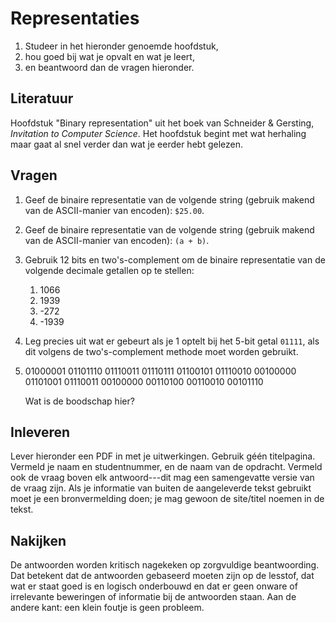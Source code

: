 # Representaties

1. Studeer in het hieronder genoemde hoofdstuk,
2. hou goed bij wat je opvalt en wat je leert,
3. en beantwoord dan de vragen hieronder.

## Literatuur

Hoofdstuk "Binary representation" uit het boek van Schneider & Gersting, *Invitation to Computer Science*. Het hoofdstuk begint met wat herhaling maar gaat al snel verder dan wat je eerder hebt gelezen.

## Vragen

1.  Geef de binaire representatie van de volgende string (gebruik makend van de ASCII-manier van encoden): `$25.00`.

1.  Geef de binaire representatie van de volgende string (gebruik makend van de ASCII-manier van encoden): `(a + b)`.

1.  Gebruik 12 bits en two's-complement om de binaire representatie van de volgende decimale getallen op te stellen:

    1. 1066
    1. 1939
    1. -272
    1. -1939

1.  Leg precies uit wat er gebeurt als je 1 optelt bij het 5-bit getal `01111`, als dit volgens de two's-complement methode moet worden gebruikt.

1.  01000001 01101110 01110011 01110111 01100101 01110010 00100000 01101001 01110011 00100000 00110100 00110010 00101110

    Wat is de boodschap hier?

## Inleveren

Lever hieronder een PDF in met je uitwerkingen. Gebruik géén titelpagina. Vermeld je naam en studentnummer, en de naam van de opdracht. Vermeld ook de vraag boven elk antwoord---dit mag een samengevatte versie van de vraag zijn. Als je informatie van buiten de aangeleverde tekst gebruikt moet je een bronvermelding doen; je mag gewoon de site/titel noemen in de tekst.

## Nakijken

De antwoorden worden kritisch nagekeken op zorgvuldige beantwoording. Dat betekent dat de antwoorden gebaseerd moeten zijn op de lesstof, dat wat er staat goed is en logisch onderbouwd en dat er geen onware of irrelevante beweringen of informatie bij de antwoorden staan. Aan de andere kant: een klein foutje is geen probleem.
